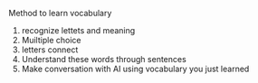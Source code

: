 Method to learn vocabulary
1. recognize lettets and meaning
2. Muiltiple choice
3. letters connect
4. Understand these words through sentences
5. Make conversation with AI using vocabulary you just learned